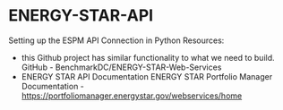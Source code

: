 # ENERGY-STAR-API

Setting up the ESPM API Connection in Python
Resources:
- this Github project has similar functionality to what we need to build. GitHub - BenchmarkDC/ENERGY-STAR-Web-Services
- ENERGY STAR API Documentation ENERGY STAR Portfolio Manager Documentation - https://portfoliomanager.energystar.gov/webservices/home